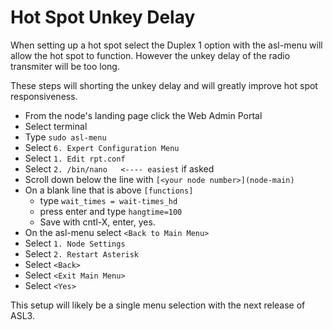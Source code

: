 # Hot Spot Unkey Delay

When setting up a hot spot select the Duplex 1 option with the asl-menu
will allow the hot spot to function. However the unkey delay of the
radio transmiter will be too long.

These steps will shorting the unkey delay and will greatly
improve hot spot responsiveness.

- From the node's landing page click the  Web Admin Portal
- Select terminal
- Type `sudo asl-menu`
- Select `6. Expert Configuration Menu`
- Select `1. Edit rpt.conf`
- Select `2. /bin/nano   <---- easiest` if asked
- Scroll down below the line with `[<your node number>](node-main)`
- On a blank line that is above `[functions]`
    - type `wait_times = wait-times_hd`
    - press enter and type `hangtime=100`
    - Save with cntl-X, enter, yes.
- On the asl-menu select `<Back to Main Menu>`
- Select `1. Node Settings`
- Select `2. Restart Asterisk`
- Select `<Back>`
- Select `<Exit Main Menu>`
- Select `<Yes>`

This setup will likely be a single menu selection with the next release of ASL3.